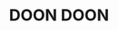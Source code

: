 ---
lastmod: '2025-04-06T06:05:20+00:00'
latitude: -28.38059
layout: suburb
longitude: 153.31648
postcode: '2484'
state: NSW
title: DOON DOON
url: /nsw/doon-doon/
---